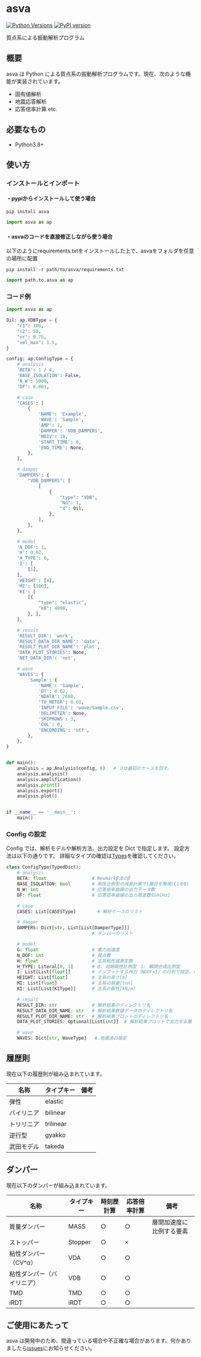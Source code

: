 # asva
[![Python Versions](https://img.shields.io/pypi/pyversions/asva.svg)](https://pypi.org/project/asva/)
[![PyPI version](https://img.shields.io/pypi/v/asva)](https://pypi.org/pypi/asva/)

質点系による振動解析プログラム

## 概要

asva は Python による質点系の振動解析プログラムです。現在、次のような機能が実装されています。

- 固有値解析
- 地震応答解析
- 応答倍率計算
  etc.

## 必要なもの

- Python3.8+

## 使い方

### インストールとインポート

#### ・pypiからインストールして使う場合
```
pip install asva
```
```python
import asva as ap
```

#### ・asvaのコードを直接修正しながら使う場合
以下のようにrequirements.txtをインストールした上で、asvaをフォルダを任意の場所に配置
```
pip install -r path/to/asva/requirements.txt
```
```python
import path.to.asva as ap
```

### コード例

```python
import asva as ap

Oil: ap.VDBType = {
    "c1": 100,
    "c2": 50,
    "vr": 0.75,
    "vel_max": 1.5,
}

config: ap.ConfigType = {
    # analysis
    'BETA': 1 / 4,
    'BASE_ISOLATION': False,
    'N_W': 5000,
    'DF': 0.001,

    # case
    'CASES': [
        {
            'NAME': 'Example',
            'WAVE': 'Sample',
            'AMP': 1,
            'DAMPER': 'VDB_DAMPERS',
            'NDIV': 10,
            'START_TIME': 0,
            'END_TIME': None,
        },
    ],

    # damper
    'DAMPERS': {
        "VDB_DAMPERS": [
            [
                {
                    "type": "VDB",
                    "Nd": 1,
                    "d": Oil,
                },
            ],
        ],
    },

    # model
    'N_DOF': 1,
    'H': 0.02,
    'H_TYPE': 0,
    'I': [
        [1],
    ],
    'HEIGHT': [4],
    'MI': [100],
    'KI': [
        [{
            "type": "elastic",
            "k0": 4000,
        }, ],
    ],

    # result
    'RESULT_DIR': 'work',
    'RESULT_DATA_DIR_NAME': 'data',
    'RESULT_PLOT_DIR_NAME': 'plot',
    'DATA_PLOT_STORIES': None,
    'NET_DATA_DIR': 'net',

    # wave
    'WAVES': {
        'Sample': {
            'NAME': 'Sample',
            'DT': 0.02,
            'NDATA': 2688,
            'TO_METER': 0.01,
            'INPUT_FILE': 'wave/Sample.csv',
            'DELIMITER': None,
            'SKIPROWS': 3,
            'COL': 0,
            'ENCORDING': 'utf',
        },
    },
}


def main():
    analysis = ap.Analysis(config, 0)   # ０は最初のケースを回す。
    analysis.analysis()
    analysis.amplification()
    analysis.print()
    analysis.export()
    analysis.plot()


if __name__ == '__main__':
    main()


```

### Config の設定

Config では、解析モデルや解析方法、出力設定を Dict で指定します。
設定方法は以下の通りです。
詳細なタイプの確認は[Types](https://github.com/adc21/asva/blob/master/asva/src/Types.py)を確認してください。

```python
class ConfigType(TypedDict):
    # analysis
    BETA: float                 # Newmarkβ法のβ
    BASE_ISOLATION: bool        # 剛性比例型の減衰計算で1層目を無視(C1を0)
    N_W: int                    # 応答倍率曲線の出力データ数
    DF: float                   # 応答倍率曲線の出力周波数刻み[Hz]

    # case
    CASES: List[CASESType]        # 解析ケースのリスト

    # damper
    DAMPERS: Dict[str, List[List[DamperType]]]
                                # ダンパーのリスト

    # model
    G: float                    # 重力加速度
    N_DOF: int                  # 質点数
    H: float                    # 主系粘性減衰定数
    H_TYPE: Literal[0, 1]       # 0: 初期剛性比例型　1: 瞬間合成比例型
    I: List[List[float]]        # インプットする外力（NDOF×1）の行列で指定。地震波入力の場合、通常全て1。
    HEIGHT: List[float]         # 主系の高さ[m]
    MI: List[float]             # 主系の質量[ton]
    KI: List[List[KIType]]      # 主系の剛性[kN/m]

    # result
    RESULT_DIR: str             # 解析結果のディレクトリ名
    RESULT_DATA_DIR_NAME: str   # 解析結果数値データのディレクトリ名
    RESULT_PLOT_DIR_NAME: str   # 解析結果プロットのディレクトリ名
    DATA_PLOT_STORIES: Optional[List[int]]  # 解析結果プロットで出力する層 (配列 or Noneで全指定)

    # wave
    WAVES: Dict[str, WaveType]   # 地震波の設定
```

## 履歴則

現在以下の履歴則が組み込まれています。

| 名称       | タイプキー | 備考 |
| ---------- | ---------- | ---- |
| 弾性       | elastic    |      |
| バイリニア | bilinear   |      |
| トリリニア | trilinear  |      |
| 逆行型     | gyakko     |      |
| 武田モデル | takeda     |      |

## ダンパー

現在以下のダンパーが組み込まれています。

| 名称                       | タイプキー | 時刻歴計算 | 応答倍率計算 | 備考                     |
| -------------------------- | ---------- | ---------- | ------------ | ------------------------ |
| 質量ダンパー               | MASS       | ○          | ○            | 層間加速度に比例する要素 |
| ストッパー                 | Stopper    | ○          | ×            |                          |
| 粘性ダンパー（CV^α）       | VDA        | ○          | ○            |                          |
| 粘性ダンパー（バイリニア） | VDB        | ○          | ○            |                          |
| TMD                        | TMD        | ○          | ○            |                          |
| iRDT                       | iRDT       | ○          | ○            |                          |

## ご使用にあたって

asva は開発中のため、間違っている場合や不正確な場合があります。何かありましたら[issues](https://github.com/adc21/asva/issues)にお知らせください。
